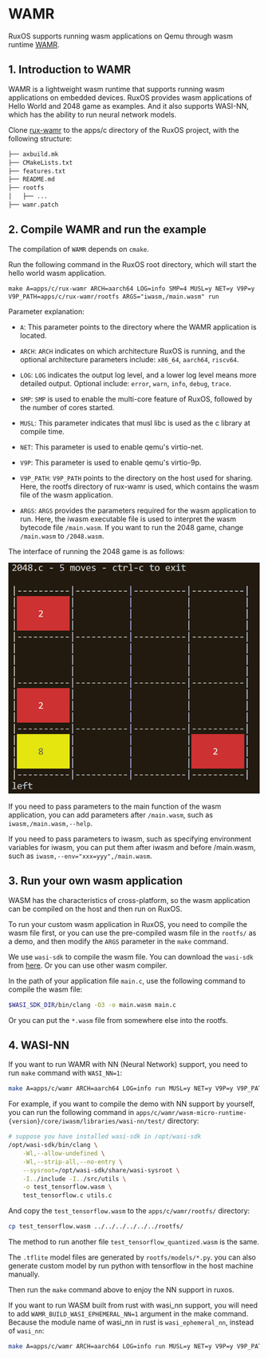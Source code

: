 # WAMR

RuxOS supports running wasm applications on Qemu through wasm runtime [WAMR](https://github.com/bytecodealliance/wasm-micro-runtime).

## 1. Introduction to WAMR

WAMR is a lightweight wasm runtime that supports running wasm applications on embedded devices. RuxOS provides wasm applications of Hello World and 2048 game as examples. And it also supports WASI-NN, which has the ability to run neural network models.

Clone [rux-wamr](https://github.com/syswonder/rux-wamr) to the apps/c directory of the RuxOS project, with the following structure:

```txt
├── axbuild.mk
├── CMakeLists.txt
├── features.txt
├── README.md
├── rootfs
│   ├── ...
├── wamr.patch
```

## 2. Compile WAMR and run the example

The compilation of `WAMR` depends on `cmake`.

Run the following command in the RuxOS root directory, which will start the hello world wasm application.

```shell
make A=apps/c/rux-wamr ARCH=aarch64 LOG=info SMP=4 MUSL=y NET=y V9P=y V9P_PATH=apps/c/rux-wamr/rootfs ARGS="iwasm,/main.wasm" run
```

Parameter explanation:

* `A`: This parameter points to the directory where the WAMR application is located.

* `ARCH`: `ARCH` indicates on which architecture RuxOS is running, and the optional architecture parameters include: `x86_64`, `aarch64`, `riscv64`.

* `LOG`: `LOG` indicates the output log level, and a lower log level means more detailed output. Optional include: `error`, `warn`, `info`, `debug`, `trace`.

* `SMP`: `SMP` is used to enable the multi-core feature of RuxOS, followed by the number of cores started.

* `MUSL`: This parameter indicates that musl libc is used as the c library at compile time.

* `NET`: This parameter is used to enable qemu's virtio-net.

* `V9P`: This parameter is used to enable qemu's virtio-9p.

* `V9P_PATH`: `V9P_PATH` points to the directory on the host used for sharing. Here, the rootfs directory of rux-wamr is used, which contains the wasm file of the wasm application.

* `ARGS`: `ARGS` provides the parameters required for the wasm application to run. Here, the iwasm executable file is used to interpret the wasm bytecode file `/main.wasm`. If you want to run the 2048 game, change `/main.wasm` to `/2048.wasm`. 

The interface of running the 2048 game is as follows:

![2048](img/2048.png)

If you need to pass parameters to the main function of the wasm application, you can add parameters after `/main.wasm`, such as `iwasm,/main.wasm,--help`.

If you need to pass parameters to iwasm, such as specifying environment variables for iwasm, you can put them after iwasm and before /main.wasm, such as `iwasm,--env="xxx=yyy",/main.wasm`.

## 3. Run your own wasm application

WASM has the characteristics of cross-platform, so the wasm application can be compiled on the host and then run on RuxOS. 

To run your custom wasm application in RuxOS, you need to compile the wasm file first, or you can use the pre-compiled wasm file in the `rootfs/` as a demo, and then modify the `ARGS` parameter in the `make` command.

We use `wasi-sdk` to compile the wasm file. You can download the `wasi-sdk` from [here](https://github.com/WebAssembly/wasi-sdk). Or you can use other wasm compiler.

In the path of your application file `main.c`, use the following command to compile the wasm file:

```bash
$WASI_SDK_DIR/bin/clang -O3 -o main.wasm main.c
```

Or you can put the `*.wasm` file from somewhere else into the rootfs.

## 4. WASI-NN

If you want to run WAMR with NN (Neural Network) support, you need to run `make` command with `WASI_NN=1`:

```bash
make A=apps/c/wamr ARCH=aarch64 LOG=info run MUSL=y NET=y V9P=y V9P_PATH=apps/c/wamr/rootfs ARGS="iwasm,--env="TARGET=cpu",--dir=.,/test_tensorflow.wasm" WASI_NN=1
```

For example, if you want to compile the demo with NN support by yourself, you can run the following command in `apps/c/wamr/wasm-micro-runtime-{version}/core/iwasm/libraries/wasi-nn/test/` directory:

```bash
# suppose you have installed wasi-sdk in /opt/wasi-sdk
/opt/wasi-sdk/bin/clang \
    -Wl,--allow-undefined \
    -Wl,--strip-all,--no-entry \
    --sysroot=/opt/wasi-sdk/share/wasi-sysroot \
    -I../include -I../src/utils \
    -o test_tensorflow.wasm \
    test_tensorflow.c utils.c
```

And copy the `test_tensorflow.wasm` to the `apps/c/wamr/rootfs/` directory:

```bash
cp test_tensorflow.wasm ../../../../../../rootfs/
```

The method to run another file `test_tensorflow_quantized.wasm` is the same.

The `.tflite` model files are generated by `rootfs/models/*.py`. you can also generate custom model by run python with tensorflow in the host machine manually.

Then run the `make` command above to enjoy the NN support in ruxos.

If you want to run WASM built from rust with wasi_nn support, you will need to add `WAMR_BUILD_WASI_EPHEMERAL_NN=1` argument in the make command. Because the module name of wasi_nn in rust is `wasi_ephemeral_nn`, instead of `wasi_nn`:

```bash
make A=apps/c/wamr ARCH=aarch64 LOG=info run MUSL=y NET=y V9P=y V9P_PATH=apps/c/wamr/rootfs ARGS="iwasm,--env="TARGET=cpu",--dir=.,/built_from_rust.wasm" WASI_NN=1 WAMR_BUILD_WASI_EPHEMERAL_NN=1
```
